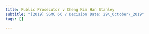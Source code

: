 ```yaml
---
title: Public Prosecutor v Cheng Kim Han Stanley
subtitle: "[2019] SGMC 66 / Decision Date: 29\_October\_2019"
tags: []

---
```

